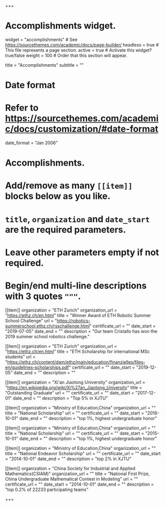 +++
# Accomplishments widget.
widget = "accomplishments"  # See https://sourcethemes.com/academic/docs/page-builder/
headless = true  # This file represents a page section.
active = true  # Activate this widget? true/false
weight = 100  # Order that this section will appear.

title = "Accomplish&shy;ments"
subtitle = ""

# Date format
#   Refer to https://sourcethemes.com/academic/docs/customization/#date-format
date_format = "Jan 2006"

# Accomplishments.
#   Add/remove as many `[[item]]` blocks below as you like.
#   `title`, `organization` and `date_start` are the required parameters.
#   Leave other parameters empty if not required.
#   Begin/end multi-line descriptions with 3 quotes `"""`.

[[item]]
  organization = "ETH Zurich"
  organization_url = "https://ethz.ch/en.html"
  title = "Winner Award of ETH Robotic Summer School Challenge"
  url = "https://robotics-summerschool.ethz.ch/rsschallenge.html"
  certificate_url = ""
  date_start = "2019-07-05"
  date_end = ""
  description = "Our team Cristallo has won the 2019 summer school robotics challenge."

[[item]]
  organization = "ETH Zurich"
  organization_url = "https://ethz.ch/en.html"
  title = "ETH Scholarship for international MSc students"
  url = "https://ethz.ch/content/dam/ethz/main/education/finanzielles/files-en/guidelines-scholarships.pdf"
  certificate_url = ""
  date_start = "2019-12-05"
  date_end = ""
  description = ""

[[item]]
  organization = "Xi'an Jiaotong University"
  organization_url = "https://en.wikipedia.org/wiki/Xi%27an_Jiaotong_University"
  title = "Outstanding Graduate"
  url = ""
  certificate_url = ""
  date_start = "2017-12-01"
  date_end = ""
  description = "Top 5% in XJTU"

[[item]]
  organization = "Ministry of Education,China"
  organization_url = ""
  title = "National Scholarship"
  url = ""
  certificate_url = ""
  date_start = "2016-10-01"
  date_end = ""
  description = "top 1%, highest undergraduate honor"

[[item]]
  organization = "Ministry of Education,China"
  organization_url = ""
  title = "National Scholarship"
  url = ""
  certificate_url = ""
  date_start = "2015-10-01"
  date_end = ""
  description = "top 1%, highest undergraduate honor"

[[item]]
  organization = "Ministry of Education,China"
  organization_url = ""
  title = "National Endeavor Scholarship"
  url = ""
  certificate_url = ""
  date_start = "2014-10-01"
  date_end = ""
  description = "top 2% in XJTU"


[[item]]
  organization = "China Society for Industrial and Applied Mathematics(CSIAM)"
  organization_url = ""
  title = "National First Prize, China Undergraduate Mathematical Contest in Modeling"
  url = ""
  certificate_url = ""
  date_start = "2014-10-01"
  date_end = ""
  description = "top 0.2% of 22233 participating teams"

  
+++
